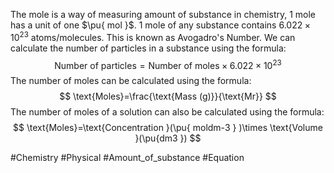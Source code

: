The mole is a way of measuring amount of substance in chemistry, 1 mole has a unit of one $\pu{ mol }$. 1 mole of any substance contains $6.022\times 10^{23}$ atoms/molecules. This is known as Avogadro's Number.
We can calculate the number of particles in a substance using the formula:
$$
\text{Number of particles}=\text{Number of moles}\times 6.022\times 10^{23}
$$
The number of moles can be calculated using the formula:
$$
\text{Moles}=\frac{\text{Mass (g)}}{\text{Mr}}
$$
The number of moles of a solution can also be calculated using the formula:
$$
\text{Moles}=\text{Concentration }(\pu{ moldm-3 } )\times \text{Volume }(\pu{dm3  })
$$

#Chemistry #Physical #Amount_of_substance #Equation 